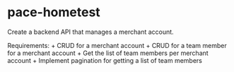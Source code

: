 # pace-hometest
Create a backend API that manages a merchant account.

Requirements:
	+ CRUD for a merchant account
	+ CRUD for a team member for a merchant account
	+ Get the list of team members per merchant account
	+ Implement pagination for getting a list of team members

